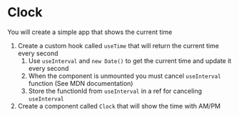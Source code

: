 # Clock

You will create a simple app that shows the current time

1. Create a custom hook called `useTime` that will return the current time every second
   1. Use `useInterval` and `new Date()` to get the current time and update it every second
   1. When the component is unmounted you must cancel `useInterval` function (See MDN documentation)
   1. Store the functionId from `useInterval` in a ref for canceling `useInterval`
1. Create a component called `Clock` that will show the time with AM/PM
